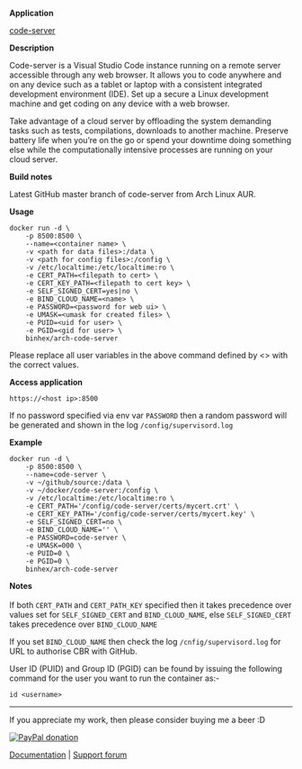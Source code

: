 **Application**

[code-server](https://github.com/cdr/code-server)

**Description**

Code-server is a Visual Studio Code instance running on a remote server accessible through any web browser. It allows you to code anywhere and on any device such as a tablet or laptop with a consistent integrated development environment (IDE). Set up a secure a Linux development machine and get coding on any device with a web browser.

Take advantage of a cloud server by offloading the system demanding tasks such as tests, compilations, downloads to another machine. Preserve battery life when you’re on the go or spend your downtime doing something else while the computationally intensive processes are running on your cloud server.

**Build notes**

Latest GitHub master branch of code-server from Arch Linux AUR.

**Usage**
```
docker run -d \
    -p 8500:8500 \
    --name=<container name> \
    -v <path for data files>:/data \
    -v <path for config files>:/config \
    -v /etc/localtime:/etc/localtime:ro \
    -e CERT_PATH=<filepath to cert> \
    -e CERT_KEY_PATH=<filepath to cert key> \
    -e SELF_SIGNED_CERT=yes|no \
    -e BIND_CLOUD_NAME=<name> \
    -e PASSWORD=<password for web ui> \
    -e UMASK=<umask for created files> \
    -e PUID=<uid for user> \
    -e PGID=<gid for user> \
    binhex/arch-code-server
```

Please replace all user variables in the above command defined by <> with the correct values.

**Access application**

`https://<host ip>:8500`

If no password specified via env var ```PASSWORD``` then a random password will be generated and shown in the log ```/config/supervisord.log```

**Example**
```
docker run -d \
    -p 8500:8500 \
    --name=code-server \
    -v ~/github/source:/data \
    -v ~/docker/code-server:/config \
    -v /etc/localtime:/etc/localtime:ro \
    -e CERT_PATH='/config/code-server/certs/mycert.crt' \
    -e CERT_KEY_PATH='/config/code-server/certs/mycert.key' \
    -e SELF_SIGNED_CERT=no \
    -e BIND_CLOUD_NAME='' \
    -e PASSWORD=code-server \
    -e UMASK=000 \
    -e PUID=0 \
    -e PGID=0 \
    binhex/arch-code-server
```

**Notes**<br><br>
If both ```CERT_PATH``` and ```CERT_PATH_KEY``` specified then it takes precedence over values set for ```SELF_SIGNED_CERT``` and ```BIND_CLOUD_NAME```, else ```SELF_SIGNED_CERT``` takes precedence over ```BIND_CLOUD_NAME```

If you set ```BIND_CLOUD_NAME``` then check the log ```/cnfig/supervisord.log``` for URL to authorise CBR with GitHub.

User ID (PUID) and Group ID (PGID) can be found by issuing the following command for the user you want to run the container as:-

```
id <username>
```
___
If you appreciate my work, then please consider buying me a beer  :D

[![PayPal donation](https://www.paypal.com/en_US/i/btn/btn_donate_SM.gif)](https://www.paypal.com/cgi-bin/webscr?cmd=_s-xclick&hosted_button_id=MM5E27UX6AUU4)

[Documentation](https://github.com/binhex/documentation) | [Support forum](http://lime-technology.com/forum/index.php?topic=45837.0)